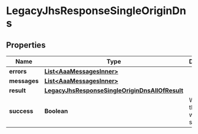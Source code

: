 

# LegacyJhsResponseSingleOriginDns


## Properties

| Name | Type | Description | Notes |
|------------ | ------------- | ------------- | -------------|
|**errors** | [**List&lt;AaaMessagesInner&gt;**](AaaMessagesInner.md) |  |  |
|**messages** | [**List&lt;AaaMessagesInner&gt;**](AaaMessagesInner.md) |  |  |
|**result** | [**LegacyJhsResponseSingleOriginDnsAllOfResult**](LegacyJhsResponseSingleOriginDnsAllOfResult.md) |  |  |
|**success** | **Boolean** | Whether the API call was successful |  |



